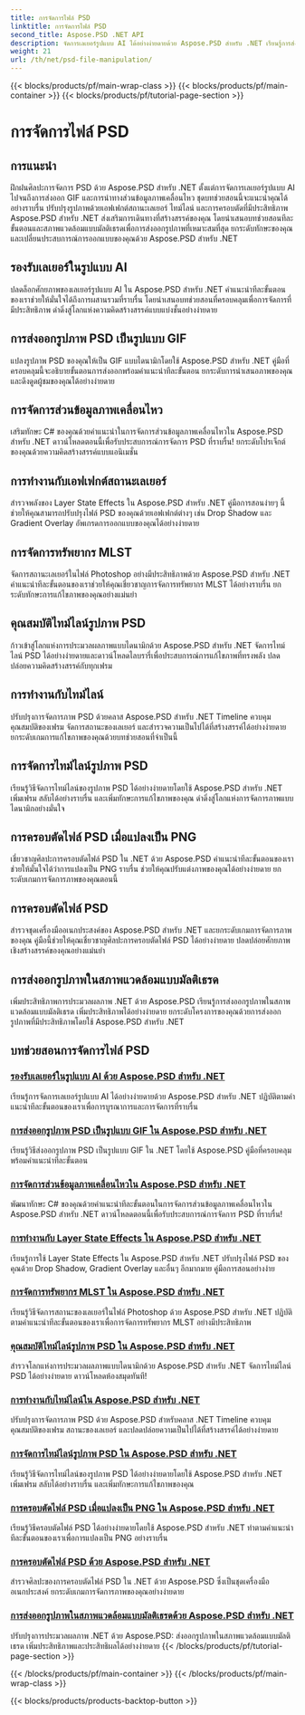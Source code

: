 ```yaml
---
title: การจัดการไฟล์ PSD
linktitle: การจัดการไฟล์ PSD
second_title: Aspose.PSD .NET API
description: จัดการเลเยอร์รูปแบบ AI ได้อย่างง่ายดายด้วย Aspose.PSD สำหรับ .NET เรียนรู้การส่งออกรูปภาพ PSD เป็น GIF จัดการส่วนข้อมูลภาพเคลื่อนไหว และจัดการสถานะของเลเยอร์
weight: 21
url: /th/net/psd-file-manipulation/
---
```


{{< blocks/products/pf/main-wrap-class >}}
{{< blocks/products/pf/main-container >}}
{{< blocks/products/pf/tutorial-page-section >}}

# การจัดการไฟล์ PSD

## การแนะนำ

ฝึกฝนศิลปะการจัดการ PSD ด้วย Aspose.PSD สำหรับ .NET ตั้งแต่การจัดการเลเยอร์รูปแบบ AI ไปจนถึงการส่งออก GIF และการนำทางส่วนข้อมูลภาพเคลื่อนไหว ชุดบทช่วยสอนนี้จะแนะนำคุณได้อย่างราบรื่น ปรับปรุงรูปภาพด้วยเอฟเฟกต์สถานะเลเยอร์ ไทม์ไลน์ และการครอบตัดที่มีประสิทธิภาพ Aspose.PSD สำหรับ .NET ส่งเสริมการเดินทางที่สร้างสรรค์ของคุณ โดยนำเสนอบทช่วยสอนทีละขั้นตอนและสภาพแวดล้อมแบบมัลติเธรดเพื่อการส่งออกรูปภาพที่เหมาะสมที่สุด ยกระดับทักษะของคุณและเปลี่ยนประสบการณ์การออกแบบของคุณด้วย Aspose.PSD สำหรับ .NET

## รองรับเลเยอร์ในรูปแบบ AI

ปลดล็อกศักยภาพของเลเยอร์รูปแบบ AI ใน Aspose.PSD สำหรับ .NET คำแนะนำทีละขั้นตอนของเราช่วยให้มั่นใจได้ถึงการผสานรวมที่ราบรื่น โดยนำเสนอบทช่วยสอนที่ครอบคลุมเพื่อการจัดการที่มีประสิทธิภาพ ดำดิ่งสู่โลกแห่งความคิดสร้างสรรค์แบบแบ่งชั้นอย่างง่ายดาย

## การส่งออกรูปภาพ PSD เป็นรูปแบบ GIF

แปลงรูปภาพ PSD ของคุณให้เป็น GIF แบบไดนามิกโดยใช้ Aspose.PSD สำหรับ .NET คู่มือที่ครอบคลุมนี้จะอธิบายขั้นตอนการส่งออกพร้อมคำแนะนำทีละขั้นตอน ยกระดับการนำเสนอภาพของคุณและดึงดูดผู้ชมของคุณได้อย่างง่ายดาย

## การจัดการส่วนข้อมูลภาพเคลื่อนไหว

เสริมทักษะ C# ของคุณด้วยคำแนะนำในการจัดการส่วนข้อมูลภาพเคลื่อนไหวใน Aspose.PSD สำหรับ .NET ดาวน์โหลดตอนนี้เพื่อรับประสบการณ์การจัดการ PSD ที่ราบรื่น! ยกระดับโปรเจ็กต์ของคุณด้วยความคิดสร้างสรรค์แบบแอนิเมชั่น

## การทำงานกับเอฟเฟกต์สถานะเลเยอร์

สำรวจพลังของ Layer State Effects ใน Aspose.PSD สำหรับ .NET คู่มือการสอนง่ายๆ นี้ช่วยให้คุณสามารถปรับปรุงไฟล์ PSD ของคุณด้วยเอฟเฟกต์ต่างๆ เช่น Drop Shadow และ Gradient Overlay อัพเกรดการออกแบบของคุณได้อย่างง่ายดาย

## การจัดการทรัพยากร MLST

จัดการสถานะเลเยอร์ในไฟล์ Photoshop อย่างมีประสิทธิภาพด้วย Aspose.PSD สำหรับ .NET คำแนะนำทีละขั้นตอนของเราช่วยให้คุณเชี่ยวชาญการจัดการทรัพยากร MLST ได้อย่างราบรื่น ยกระดับทักษะการแก้ไขภาพของคุณอย่างแม่นยำ

## คุณสมบัติไทม์ไลน์รูปภาพ PSD

ก้าวเข้าสู่โลกแห่งการประมวลผลภาพแบบไดนามิกด้วย Aspose.PSD สำหรับ .NET จัดการไทม์ไลน์ PSD ได้อย่างง่ายดายและดาวน์โหลดไลบรารี่เพื่อประสบการณ์การแก้ไขภาพที่ทรงพลัง ปลดปล่อยความคิดสร้างสรรค์กับทุกเฟรม

## การทำงานกับไทม์ไลน์

ปรับปรุงการจัดการภาพ PSD ด้วยคลาส Aspose.PSD สำหรับ .NET Timeline ควบคุมคุณสมบัติของเฟรม จัดการสถานะของเลเยอร์ และสำรวจความเป็นไปได้ที่สร้างสรรค์ได้อย่างง่ายดาย ยกระดับเกมการแก้ไขภาพของคุณด้วยบทช่วยสอนที่จำเป็นนี้

## การจัดการไทม์ไลน์รูปภาพ PSD

เรียนรู้วิธีจัดการไทม์ไลน์ของรูปภาพ PSD ได้อย่างง่ายดายโดยใช้ Aspose.PSD สำหรับ .NET เพิ่มเฟรม สลับได้อย่างราบรื่น และเพิ่มทักษะการแก้ไขภาพของคุณ ดำดิ่งสู่โลกแห่งการจัดการภาพแบบไดนามิกอย่างมั่นใจ

## การครอบตัดไฟล์ PSD เมื่อแปลงเป็น PNG

เชี่ยวชาญศิลปะการครอบตัดไฟล์ PSD ใน .NET ด้วย Aspose.PSD คำแนะนำทีละขั้นตอนของเราช่วยให้มั่นใจได้ว่าการแปลงเป็น PNG ราบรื่น ช่วยให้คุณปรับแต่งภาพของคุณได้อย่างง่ายดาย ยกระดับเกมการจัดการภาพของคุณตอนนี้

## การครอบตัดไฟล์ PSD

สำรวจชุดเครื่องมืออเนกประสงค์ของ Aspose.PSD สำหรับ .NET และยกระดับเกมการจัดการภาพของคุณ คู่มือนี้ช่วยให้คุณเชี่ยวชาญศิลปะการครอบตัดไฟล์ PSD ได้อย่างง่ายดาย ปลดปล่อยศักยภาพเชิงสร้างสรรค์ของคุณอย่างแม่นยำ

## การส่งออกรูปภาพในสภาพแวดล้อมแบบมัลติเธรด

เพิ่มประสิทธิภาพการประมวลผลภาพ .NET ด้วย Aspose.PSD เรียนรู้การส่งออกรูปภาพในสภาพแวดล้อมแบบมัลติเธรด เพิ่มประสิทธิภาพได้อย่างง่ายดาย ยกระดับโครงการของคุณด้วยการส่งออกรูปภาพที่มีประสิทธิภาพโดยใช้ Aspose.PSD สำหรับ .NET
## บทช่วยสอนการจัดการไฟล์ PSD
### [รองรับเลเยอร์ในรูปแบบ AI ด้วย Aspose.PSD สำหรับ .NET](./support-layers-ai-format/)
เรียนรู้การจัดการเลเยอร์รูปแบบ AI ได้อย่างง่ายดายด้วย Aspose.PSD สำหรับ .NET ปฏิบัติตามคำแนะนำทีละขั้นตอนของเราเพื่อการบูรณาการและการจัดการที่ราบรื่น
### [การส่งออกรูปภาพ PSD เป็นรูปแบบ GIF ใน Aspose.PSD สำหรับ .NET](./export-psd-to-gif/)
เรียนรู้วิธีส่งออกรูปภาพ PSD เป็นรูปแบบ GIF ใน .NET โดยใช้ Aspose.PSD คู่มือที่ครอบคลุมพร้อมคำแนะนำทีละขั้นตอน
### [การจัดการส่วนข้อมูลภาพเคลื่อนไหวใน Aspose.PSD สำหรับ .NET](./animated-data-sections/)
พัฒนาทักษะ C# ของคุณด้วยคำแนะนำทีละขั้นตอนในการจัดการส่วนข้อมูลภาพเคลื่อนไหวใน Aspose.PSD สำหรับ .NET ดาวน์โหลดตอนนี้เพื่อรับประสบการณ์การจัดการ PSD ที่ราบรื่น!
### [การทำงานกับ Layer State Effects ใน Aspose.PSD สำหรับ .NET](./layer-state-effects/)
เรียนรู้การใช้ Layer State Effects ใน Aspose.PSD สำหรับ .NET ปรับปรุงไฟล์ PSD ของคุณด้วย Drop Shadow, Gradient Overlay และอื่นๆ อีกมากมาย คู่มือการสอนอย่างง่าย
### [การจัดการทรัพยากร MLST ใน Aspose.PSD สำหรับ .NET](./mlst-resources/)
เรียนรู้วิธีจัดการสถานะของเลเยอร์ในไฟล์ Photoshop ด้วย Aspose.PSD สำหรับ .NET ปฏิบัติตามคำแนะนำทีละขั้นตอนของเราเพื่อการจัดการทรัพยากร MLST อย่างมีประสิทธิภาพ
### [คุณสมบัติไทม์ไลน์รูปภาพ PSD ใน Aspose.PSD สำหรับ .NET](./psd-image-timeline-property/)
สำรวจโลกแห่งการประมวลผลภาพแบบไดนามิกด้วย Aspose.PSD สำหรับ .NET จัดการไทม์ไลน์ PSD ได้อย่างง่ายดาย ดาวน์โหลดห้องสมุดทันที!
### [การทำงานกับไทม์ไลน์ใน Aspose.PSD สำหรับ .NET](./timeline/)
ปรับปรุงการจัดการภาพ PSD ด้วย Aspose.PSD สำหรับคลาส .NET Timeline ควบคุมคุณสมบัติของเฟรม สถานะของเลเยอร์ และปลดปล่อยความเป็นไปได้ที่สร้างสรรค์ได้อย่างง่ายดาย
### [การจัดการไทม์ไลน์รูปภาพ PSD ใน Aspose.PSD สำหรับ .NET](./psd-image-timeline/)
เรียนรู้วิธีจัดการไทม์ไลน์ของรูปภาพ PSD ได้อย่างง่ายดายโดยใช้ Aspose.PSD สำหรับ .NET เพิ่มเฟรม สลับได้อย่างราบรื่น และเพิ่มทักษะการแก้ไขภาพของคุณ
### [การครอบตัดไฟล์ PSD เมื่อแปลงเป็น PNG ใน Aspose.PSD สำหรับ .NET](./crop-psd-conversion-png/)
เรียนรู้วิธีครอบตัดไฟล์ PSD ได้อย่างง่ายดายโดยใช้ Aspose.PSD สำหรับ .NET ทำตามคำแนะนำทีละขั้นตอนของเราเพื่อการแปลงเป็น PNG อย่างราบรื่น
### [การครอบตัดไฟล์ PSD ด้วย Aspose.PSD สำหรับ .NET](./crop-psd-file/)
สำรวจศิลปะของการครอบตัดไฟล์ PSD ใน .NET ด้วย Aspose.PSD ซึ่งเป็นชุดเครื่องมืออเนกประสงค์ ยกระดับเกมการจัดการภาพของคุณอย่างง่ายดาย
### [การส่งออกรูปภาพในสภาพแวดล้อมแบบมัลติเธรดด้วย Aspose.PSD สำหรับ .NET](./export-images-multi-thread/)
ปรับปรุงการประมวลผลภาพ .NET ด้วย Aspose.PSD: ส่งออกรูปภาพในสภาพแวดล้อมแบบมัลติเธรด เพิ่มประสิทธิภาพและประสิทธิผลได้อย่างง่ายดาย
{{< /blocks/products/pf/tutorial-page-section >}}

{{< /blocks/products/pf/main-container >}}
{{< /blocks/products/pf/main-wrap-class >}}

{{< blocks/products/products-backtop-button >}}
